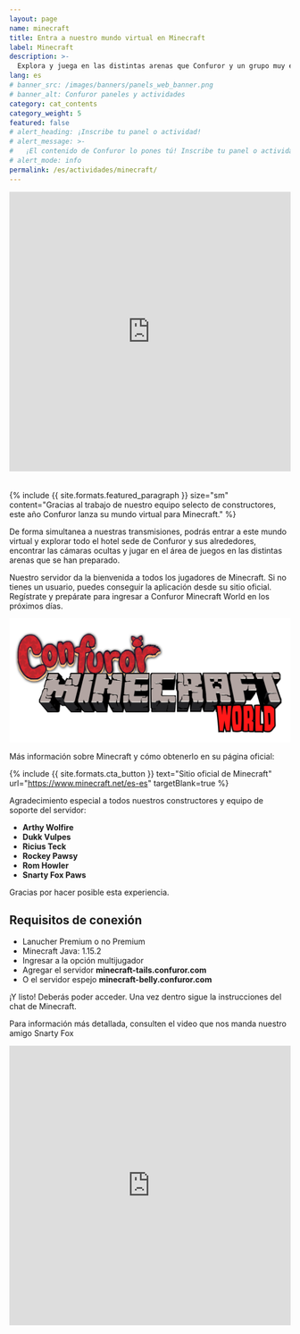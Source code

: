 ```yaml
---
layout: page
name: minecraft
title: Entra a nuestro mundo virtual en Minecraft
label: Minecraft
description: >-
  Explora y juega en las distintas arenas que Confuror y un grupo muy especial de constructores han preparado para ti
lang: es
# banner_src: /images/banners/panels_web_banner.png
# banner_alt: Confuror paneles y actividades
category: cat_contents
category_weight: 5
featured: false
# alert_heading: ¡Inscribe tu panel o actividad!
# alert_message: >-
#   ¡El contenido de Confuror lo pones tú! Inscribe tu panel o actividad para la edición de Confuror 2020 que se llevará a cabo en línea. Tienes hasta el 26 de septiembre para inscribir tu propuesta.
# alert_mode: info
permalink: /es/actividades/minecraft/
---
```


<div class="container-overflow">
<iframe src="https://www.youtube.com/embed/EutJop9qzAg" frameborder="0" allow="accelerometer; autoplay; clipboard-write; encrypted-media; gyroscope; picture-in-picture" allowfullscreen style="width: 100%; height: 500px;"></iframe>
</div>
<br>

{%
  include {{ site.formats.featured_paragraph }}
  size="sm"
  content="Gracias al trabajo de nuestro equipo selecto de constructores, este año Confuror lanza su mundo virtual para Minecraft."
%}

De forma simultanea a nuestras transmisiones, podrás entrar a este mundo virtual y explorar todo el hotel sede de Confuror y sus alrededores, encontrar las cámaras ocultas y jugar en el área de juegos en las distintas arenas que se han preparado.

Nuestro servidor da la bienvenida a todos los jugadores de Minecraft. Si no tienes un usuario, puedes conseguir la aplicación desde su sitio oficial. Regístrate y prepárate para ingresar a Confuror Minecraft World en los próximos días.

<div class="container" style="text-align: center;">
  <img class="img-fluid" src="/images/pictures/minecraft_confuror.png" alt="Confuror Minecraft World" style="margin: auto">
</div>

Más información sobre Minecraft y cómo obtenerlo en su página oficial:

{%
  include {{ site.formats.cta_button }}
  text="Sitio oficial de Minecraft"
  url="https://www.minecraft.net/es-es"
  targetBlank=true
%}

Agradecimiento especial a todos nuestros constructores y equipo de soporte del servidor:

- **Arthy Wolfire**
- **Dukk Vulpes**
- **Ricius Teck**
- **Rockey Pawsy**
- **Rom Howler**
- **Snarty Fox Paws**

Gracias por hacer posible esta experiencia.

## Requisitos de conexión

- Lanucher Premium o no Premium
- Minecraft Java: 1.15.2
- Ingresar a la opción multijugador
- Agregar el servidor **minecraft-tails.confuror.com**
- O el servidor espejo **minecraft-belly.confuror.com**

¡Y listo! Deberás poder acceder. Una vez dentro sigue la instrucciones del chat de Minecraft.

Para información más detallada, consulten el video que nos manda nuestro amigo Snarty Fox

<div class="container-overflow">
<iframe src="https://www.youtube.com/embed/eM5BlvlMSfo" frameborder="0" allow="accelerometer; autoplay; clipboard-write; encrypted-media; gyroscope; picture-in-picture" allowfullscreen style="width: 100%; height: 500px;"></iframe>
</div>
<br>